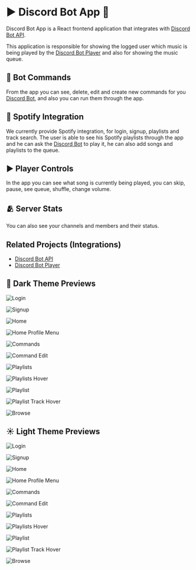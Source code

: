 # ▶️ Discord Bot App 🤖

Discord Bot App is a React frontend application that integrates with [Discord Bot API](https://github.com/RaFaTEOLI/discord-bot-api).

This application is responsible for showing the logged user which music is being played by the [Discord Bot Player](https://github.com/RaFaTEOLI/discord-bot-player) and also for showing the music queue.

## 🤖 Bot Commands

From the app you can see, delete, edit and create new commands for you [Discord Bot](https://github.com/RaFaTEOLI/discord-bot-player), and also you can run them through the app.

## 🎵 Spotify Integration

We currently provide Spotify integration, for login, signup, playlists and track search.
The user is able to see his Spotify playlists through the app and he can ask the [Discord Bot](https://github.com/RaFaTEOLI/discord-bot-player) to play it, he can also add songs and playlists to the queue.

## ▶️ Player Controls

In the app you can see what song is currently being played, you can skip, pause, see queue, shuffle, change volume.

## 🫂 Server Stats

You can also see your channels and members and their status.

## Related Projects (Integrations)

 - [Discord Bot API](https://github.com/RaFaTEOLI/discord-bot-api)
 - [Discord Bot Player](https://github.com/RaFaTEOLI/discord-bot-player)

## 🌙 Dark Theme Previews

![Login](https://raw.githubusercontent.com/RaFaTEOLI/discord-bot-app/public/previews/dark/Login.png)

![Signup](https://raw.githubusercontent.com/RaFaTEOLI/discord-bot-app/public/previews/dark/Signup.png)

![Home](https://raw.githubusercontent.com/RaFaTEOLI/discord-bot-app/public/previews/dark/Home.png)

![Home Profile Menu](https://raw.githubusercontent.com/RaFaTEOLI/discord-bot-app/public/previews/dark/Home-Profile-Menu.png)

![Commands](https://raw.githubusercontent.com/RaFaTEOLI/discord-bot-app/public/previews/dark/Commands.png)

![Command Edit](https://raw.githubusercontent.com/RaFaTEOLI/discord-bot-app/public/previews/dark/Command-Edit.png)

![Playlists](https://raw.githubusercontent.com/RaFaTEOLI/discord-bot-app/public/previews/dark/Playlists.png)

![Playlists Hover](https://raw.githubusercontent.com/RaFaTEOLI/discord-bot-app/public/previews/dark/Playlists-Hover.png)

![Playlist](https://raw.githubusercontent.com/RaFaTEOLI/discord-bot-app/public/previews/dark/Playlist-Dark.png)

![Playlist Track Hover](https://raw.githubusercontent.com/RaFaTEOLI/discord-bot-app/public/previews/dark/Playlist-Hover.png)

![Browse](https://raw.githubusercontent.com/RaFaTEOLI/discord-bot-app/public/previews/dark/Browse.png)

## ☀️ Light Theme Previews

![Login](https://raw.githubusercontent.com/RaFaTEOLI/discord-bot-app/public/previews/light/Login.png)

![Signup](https://raw.githubusercontent.com/RaFaTEOLI/discord-bot-app/public/previews/light/Signup.png)

![Home](https://raw.githubusercontent.com/RaFaTEOLI/discord-bot-app/public/previews/light/Home.png)

![Home Profile Menu](https://raw.githubusercontent.com/RaFaTEOLI/discord-bot-app/public/previews/light/Home-Profile-Menu.png)

![Commands](https://raw.githubusercontent.com/RaFaTEOLI/discord-bot-app/public/previews/light/Commands.png)

![Command Edit](https://raw.githubusercontent.com/RaFaTEOLI/discord-bot-app/public/previews/light/Command-Edit.png)

![Playlists](https://raw.githubusercontent.com/RaFaTEOLI/discord-bot-app/public/previews/light/Playlists.png)

![Playlists Hover](https://raw.githubusercontent.com/RaFaTEOLI/discord-bot-app/public/previews/light/Playlists-Hover.png)

![Playlist](https://raw.githubusercontent.com/RaFaTEOLI/discord-bot-app/public/previews/light/Playlist-Dark.png)

![Playlist Track Hover](https://raw.githubusercontent.com/RaFaTEOLI/discord-bot-app/public/previews/light/Playlist-Hover.png)

![Browse](https://raw.githubusercontent.com/RaFaTEOLI/discord-bot-app/public/previews/light/Browse.png)